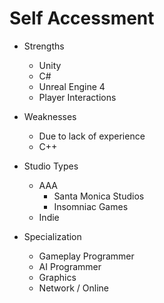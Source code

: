 # Self Accessment
  * Strengths

    - Unity
    - C#
    - Unreal Engine 4
    - Player Interactions

  * Weaknesses

    * Due to lack of experience 
    - C++

  * Studio Types
    
    - AAA
       * Santa Monica Studios
       * Insomniac Games
    - Indie
      
  * Specialization
    
    - Gameplay Programmer
    - AI Programmer
    - Graphics
    - Network / Online
